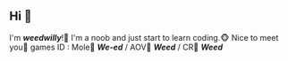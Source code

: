 ## Hi 👋
I'm *<b>weedwilly</b>*!🍁 
I'm a noob and just start to learn coding.🐵 
Nice to meet you👋 
games ID : Mole🐹 *<b>We-ed</b>* / AOV📱 *<b><a>Weed</a></b>* / CR🫅 *<b>Weed</b>* 
